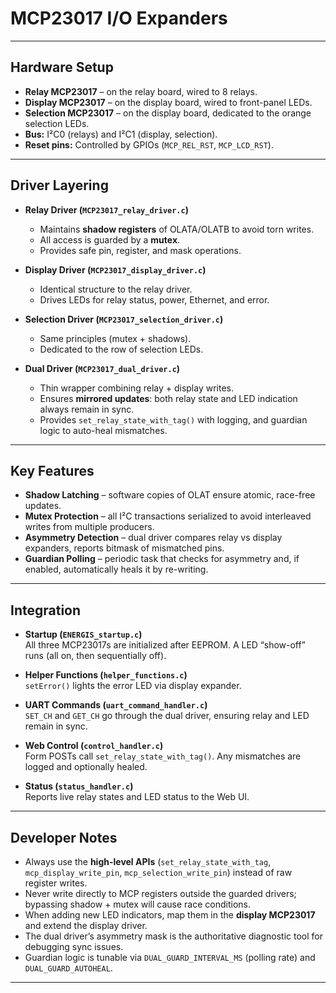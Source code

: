 # MCP23017 I/O Expanders 

---

## Hardware Setup

- **Relay MCP23017** – on the relay board, wired to 8 relays.  
- **Display MCP23017** – on the display board, wired to front-panel LEDs.  
- **Selection MCP23017** – on the display board, dedicated to the orange selection LEDs.  
- **Bus:** I²C0 (relays) and I²C1 (display, selection).  
- **Reset pins:** Controlled by GPIOs (`MCP_REL_RST`, `MCP_LCD_RST`).  

---

## Driver Layering

- **Relay Driver (`MCP23017_relay_driver.c`)**  
  - Maintains **shadow registers** of OLATA/OLATB to avoid torn writes.  
  - All access is guarded by a **mutex**.  
  - Provides safe pin, register, and mask operations.  

- **Display Driver (`MCP23017_display_driver.c`)**  
  - Identical structure to the relay driver.  
  - Drives LEDs for relay status, power, Ethernet, and error.  

- **Selection Driver (`MCP23017_selection_driver.c`)**  
  - Same principles (mutex + shadows).  
  - Dedicated to the row of selection LEDs.  

- **Dual Driver (`MCP23017_dual_driver.c`)**  
  - Thin wrapper combining relay + display writes.  
  - Ensures **mirrored updates**: both relay state and LED indication always remain in sync.  
  - Provides `set_relay_state_with_tag()` with logging, and guardian logic to auto-heal mismatches.  

---

## Key Features

- **Shadow Latching** – software copies of OLAT ensure atomic, race-free updates.  
- **Mutex Protection** – all I²C transactions serialized to avoid interleaved writes from multiple producers.  
- **Asymmetry Detection** – dual driver compares relay vs display expanders, reports bitmask of mismatched pins.  
- **Guardian Polling** – periodic task that checks for asymmetry and, if enabled, automatically heals it by re-writing.  

---

## Integration

- **Startup (`ENERGIS_startup.c`)**  
  All three MCP23017s are initialized after EEPROM. A LED “show-off” runs (all on, then sequentially off).  

- **Helper Functions (`helper_functions.c`)**  
  `setError()` lights the error LED via display expander.  

- **UART Commands (`uart_command_handler.c`)**  
  `SET_CH` and `GET_CH` go through the dual driver, ensuring relay and LED remain in sync.  

- **Web Control (`control_handler.c`)**  
  Form POSTs call `set_relay_state_with_tag()`. Any mismatches are logged and optionally healed.  

- **Status (`status_handler.c`)**  
  Reports live relay states and LED status to the Web UI.  

---

## Developer Notes

- Always use the **high-level APIs** (`set_relay_state_with_tag`, `mcp_display_write_pin`, `mcp_selection_write_pin`) instead of raw register writes.  
- Never write directly to MCP registers outside the guarded drivers; bypassing shadow + mutex will cause race conditions.  
- When adding new LED indicators, map them in the **display MCP23017** and extend the display driver.  
- The dual driver’s asymmetry mask is the authoritative diagnostic tool for debugging sync issues.  
- Guardian logic is tunable via `DUAL_GUARD_INTERVAL_MS` (polling rate) and `DUAL_GUARD_AUTOHEAL`.  

---
